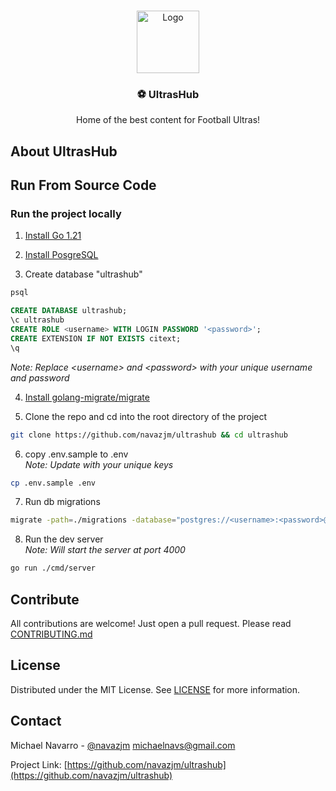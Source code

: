 <!-- PROJECT LOGO -->
<br />
<p align="center">
    <img src="" alt="Logo" width="100">
    <h3 align="center">⚽️ UltrasHub</h3>
    <p align="center">
        Home of the best content for Football Ultras!
    </p>
</p>

## About UltrasHub

## Run From Source Code

### Run the project locally

1. [Install Go 1.21](https://go.dev/dl/)

2. [Install PosgreSQL](https://www.postgresql.org/download/)

3. Create database "ultrashub"

```sh 
psql
```

```sql
CREATE DATABASE ultrashub;
\c ultrashub
CREATE ROLE <username> WITH LOGIN PASSWORD '<password>';
CREATE EXTENSION IF NOT EXISTS citext;
\q
```
_Note: Replace &lt;username&gt; and &lt;password&gt; with your unique username and password_

4. [Install golang-migrate/migrate](https://github.com/golang-migrate/migrate)

5. Clone the repo and cd into the root directory of the project

```sh
git clone https://github.com/navazjm/ultrashub && cd ultrashub
```

6. copy .env.sample to .env \
   _Note: Update with your unique keys_

```sh
cp .env.sample .env
```

7. Run db migrations

```sh
migrate -path=./migrations -database="postgres://<username>:<password>@localhost/ultrashub?sslmode=disable" up
```

8. Run the dev server \
   _Note: Will start the server at port 4000_

```sh
go run ./cmd/server
```

## Contribute

All contributions are welcome! Just open a pull request. Please read [CONTRIBUTING.md](./docs/CONTRIBUTING.md)

## License

Distributed under the MIT License. See [LICENSE](./LICENSE) for more information.

## Contact

Michael Navarro - [@navazjm](https://twitter.com/navazjm) michaelnavs@gmail.com

Project Link: [https://github.com/navazjm/ultrashub](https://github.com/navazjm/ultrashub)

